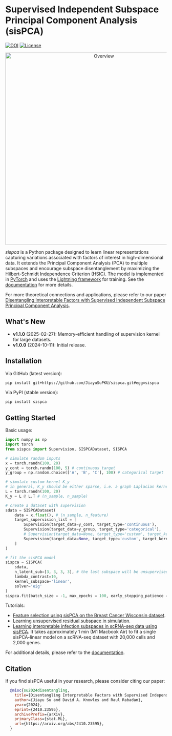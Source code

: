 # Supervised Independent Subspace Principal Component Analysis (sisPCA)
[![DOI](https://zenodo.org/badge/871005850.svg)](https://doi.org/10.5281/zenodo.13932661)
[![License](https://img.shields.io/badge/license-MIT-blue.svg)](./LICENSE)

<!-- ![Overview](/docs/img/sisPCA.png) -->

<!-- fig -->
<div align="center">
<img src="docs/img/sisPCA.png" alt="Overview" width="600px"/>
</div>

*sispca* is a Python package designed to learn linear representations capturing variations associated with factors of interest in high-dimensional data. It extends the Principal Component Analysis (PCA) to multiple subspaces and encourage subspace disentanglement by maximizing the Hilbert-Schmidt Independence Criterion (HSIC). The model is implemented in [PyTorch](https://pytorch.org/) and uses the [Lightning framework](https://lightning.ai/docs/pytorch/stable/) for training. See the [documentation](https://sispca.readthedocs.io/en/latest/index.html) for more details.

For more theoretical connections and applications, please refer to our paper [Disentangling Interpretable Factors with Supervised Independent Subspace Principal Component Analysis](https://arxiv.org/abs/2410.23595).

## What's New
* **v1.1.0** (2025-02-27): Memory-efficient handling of supervision kernel for large datasets.
* **v1.0.0** (2024-10-11): Initial release.

## Installation
Via GitHub (latest version):
```bash
pip install git+https://github.com/JiayuSuPKU/sispca.git#egg=sispca
```

Via PyPI (stable version):
```bash
pip install sispca
```

## Getting Started
Basic usage:
```python
import numpy as np
import torch
from sispca import Supervision, SISPCADataset, SISPCA

# simulate random inputs
x = torch.randn(100, 20)
y_cont = torch.randn(100, 5) # continuous target
y_group = np.random.choice(['A', 'B', 'C'], 100) # categorical target

# simulate custom kernel K_y
# in general, K_y should be either sparse, i.e. a graph Laplacian kernel, or low-rank, i.e. K_y = L @ L.T
L = torch.randn(100, 20)
K_y = L @ L.T # (n_sample, n_sample)

# create a dataset with supervision
sdata = SISPCADataset(
    data = x.float(), # (n_sample, n_feature)
    target_supervision_list = [
        Supervision(target_data=y_cont, target_type='continuous'),
        Supervision(target_data=y_group, target_type='categorical'),
        # Supervision(target_data=None, target_type='custom', target_kernel_K = K_y)
        Supervision(target_data=None, target_type='custom', target_kernel_Q = L) # equivalent to the above
    ]
)

# fit the sisPCA model
sispca = SISPCA(
    sdata,
    n_latent_sub=[3, 3, 3, 3], # the last subspace will be unsupervised
    lambda_contrast=10,
    kernel_subspace='linear',
    solver='eig'
)
sispca.fit(batch_size = -1, max_epochs = 100, early_stopping_patience = 5)
```
Tutorials:
* [Feature selection using sisPCA on the Breast Cancer Wisconsin dataset](docs/source/tutorials/tutorial_brca.ipynb).
* [Learning unsupervised residual subspace in simulation](docs/source/tutorials/tutorial_donut.ipynb).
* [Learning interpretable infection subspaces in scRNA-seq data using sisPCA](docs/source/tutorials/tutorial_scrna_pca.ipynb). It takes approximately 1 min (M1 Macbook Air) to fit a single sisPCA-linear model on a scRNA-seq dataset with 20,000 cells and 2,000 genes.


For additional details, please refer to the [documentation](https://sispca.readthedocs.io/en/latest/index.html).


## Citation
If you find sisPCA useful in your research, please consider citing our paper:
```bibtex
  @misc{su2024disentangling,
    title={Disentangling Interpretable Factors with Supervised Independent Subspace Principal Component Analysis},
    author={Jiayu Su and David A. Knowles and Raul Rabadan},
    year={2024},
    eprint={2410.23595},
    archivePrefix={arXiv},
    primaryClass={stat.ML},
    url={https://arxiv.org/abs/2410.23595},
  }
```
